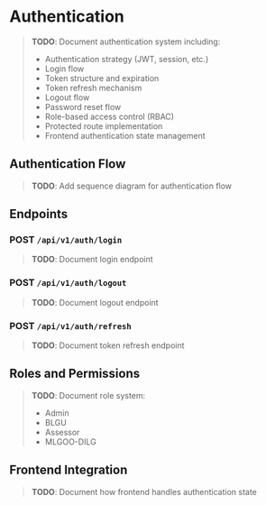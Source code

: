 # Authentication

> **TODO**: Document authentication system including:
> - Authentication strategy (JWT, session, etc.)
> - Login flow
> - Token structure and expiration
> - Token refresh mechanism
> - Logout flow
> - Password reset flow
> - Role-based access control (RBAC)
> - Protected route implementation
> - Frontend authentication state management

## Authentication Flow

> **TODO**: Add sequence diagram for authentication flow

## Endpoints

### POST `/api/v1/auth/login`

> **TODO**: Document login endpoint

### POST `/api/v1/auth/logout`

> **TODO**: Document logout endpoint

### POST `/api/v1/auth/refresh`

> **TODO**: Document token refresh endpoint

## Roles and Permissions

> **TODO**: Document role system:
> - Admin
> - BLGU
> - Assessor
> - MLGOO-DILG

## Frontend Integration

> **TODO**: Document how frontend handles authentication state
